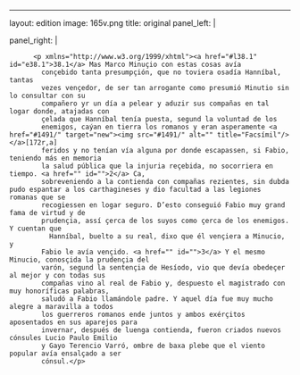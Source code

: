 <?xml version="1.0" encoding="UTF-8"?>
---
layout: edition
image: 165v.png 
title: original 
panel_left: | 

panel_right: |  
            
          <p xmlns="http://www.w3.org/1999/xhtml"><a href="#l38.1" id="e38.1">38.1</a> Mas Marco Minuçio con estas cosas avía
            conçebido tanta presumpçión, que no toviera osadía Hanníbal, tantas
            vezes vençedor, de ser tan arrogante como presumió Minutio sin lo consultar con su
            compañero yr un día a pelear y aduzir sus compañas en tal logar donde, atajadas con
            çelada que Hanníbal tenía puesta, segund la voluntad de los
            enemigos, caýan en tierra los romanos y eran asperamente <a href="#1491/" target="new"><img src="#1491/" alt="" title="Facsímil"/></a>[172r,a]
            feridos y no tenían vía alguna por donde escapassen, si Fabio, teniendo más en memoria
            la salud pública que la injuria reçebida, no socorriera en tiempo. <a href="" id="">2</a> Ca,
            sobreveniendo a la contienda con compañas rezientes, sin dubda pudo espantar a los carthagineses y dio facultad a las legiones romanas que se
            recogiessen en logar seguro. D’esto conseguió Fabio muy grand fama de virtud y de
            prudençia, assí çerca de los suyos como çerca de los enemigos. Y cuentan que
              Hanníbal, buelto a su real, dixo que él vençiera a Minucio, y
            Fabio le avía vençido. <a href="" id="">3</a> Y el mesmo Minucio, conosçida la prudençia del
            varón, segund la sentençia de Hesíodo, vio que devía obedeçer al mejor y con todas sus
            compañas vino al real de Fabio y, despuesto el magistrado con muy honoríficas palabras,
            saludó a Fabio llamándole padre. Y aquel día fue muy mucho alegre a maravilla a todos
            los guerreros romanos ende juntos y ambos exérçitos aposentados en sus aparejos para
            invernar, después de luenga contienda, fueron criados nuevos cónsules Lucio Paulo Emilio
            y Gayo Terencio Varró, ombre de baxa plebe que el viento popular avía ensalçado a ser
            cónsul.</p>
        